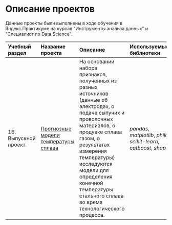 # Описание проектов

Данные проекты были выполнены в ходе обучения в Яндекс.Практикуме на курсах "Инструменты анализа данных" и "Специалист по Data Science".

| Учебный раздел | Название проекта | Описание | Используемые библиотеки | Файлы |
| :--------------| :--------------- | :------- | :---------------------- | ----- |
| 16. Выпускной проект | [Прогнозные модели температуры сплава](16_steel_temp_ml_analysis) | На основании набора признаков, полученных из разных источников (данные об электродах, о подаче сыпучих и проволочных материалов, о продувке сплава газом, о результатах измерения температуры) исследуются модели для определения конечной температуры стального сплава во время технологического процесса.| *pandas*, *matplotlib*, *phik*, *scikit-learn*, *catboost*, *shap* | [IPYNB](16_ml_steel_temp_analysis/project.ipynb)<br>[HTML](https://nbviewer.org/github/mk13inc/yandex_practicum_projects/blob/main/16_ml_steel_temp_analysis/project.ipynb) |